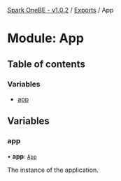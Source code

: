 [Spark OneBE - v1.0.2](../README.md) / [Exports](../modules.md) / App

# Module: App

## Table of contents

### Variables

- [app](App.md#app)

## Variables

### app

• **app**: [`App`](../classes/App_App.App.md)

The instance of the application.
